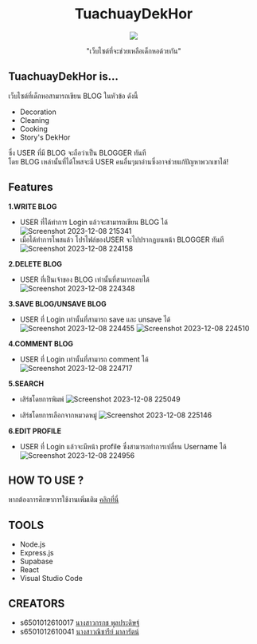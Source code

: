<h1 align="center">TuachuayDekHor</h1>
<p align="center">
  <img src="https://github.com/CprE-KMUTNB/TuachuayDekHor_by-Nicharee/assets/142489661/cd17da20-63f5-495f-bb19-37aec94eb1c5">
</p>
<p align="center"> "เว็บไซต์ที่จะช่วยเหลือเด็กหอด้วยกัน" </p>

## TuachuayDekHor is...
เว็บไซต์ที่เด็กหอสามารถเขียน BLOG ในหัวข้อ ดังนี้  
* Decoration  
* Cleaning  
* Cooking  
* Story's DekHor
  
ซึ่ง USER ที่มี BLOG จะถือว่าเป็น BLOGGER ทันที  
โดย BLOG เหล่านั้นที่ได้โพสจะมี USER คนอื่นๆมาอ่านซึ่งอาจช่วยแก้ปัญหาพวกเขาได้!
## Features
**1.WRITE BLOG**    
   *  USER ที่ได้ทำการ Login แล้วจะสามารถเขียน BLOG ได้      
     ![Screenshot 2023-12-08 215341](https://github.com/CprE-KMUTNB/TuachuayDekHor_by-Nicharee/assets/142489661/c410523e-398b-4561-bf36-db5510144d51)
   *  เมื่อได้ทำการโพสแล้ว โปรไฟล์ของUSER จะไปปรากฎบนหน้า BLOGGER ทันที   
     ![Screenshot 2023-12-08 224158](https://github.com/CprE-KMUTNB/TuachuayDekHor_by-Nicharee/assets/142489661/9dad2005-1b28-4281-8cc9-12f58dbb6146)

  
**2.DELETE BLOG** 
  *  USER ที่เป็นเจ้าของ BLOG เท่านั้นที่สามารถลบได้  
  ![Screenshot 2023-12-08 224348](https://github.com/CprE-KMUTNB/TuachuayDekHor_by-Nicharee/assets/142489661/50bf5473-4b5f-4267-b318-2b1c5f9b7dcc)

**3.SAVE BLOG/UNSAVE BLOG**
  *  USER ที่ Login เท่านั้นที่สามารถ save และ unsave ได้  
    ![Screenshot 2023-12-08 224455](https://github.com/CprE-KMUTNB/TuachuayDekHor_by-Nicharee/assets/142489661/ac86379b-d734-45f4-866a-edd3281e44ad)
    ![Screenshot 2023-12-08 224510](https://github.com/CprE-KMUTNB/TuachuayDekHor_by-Nicharee/assets/142489661/b9be2a45-ce64-487b-9454-9eaa6b558c0c)


  
**4.COMMENT BLOG** 
   *  USER ที่ Login เท่านั้นที่สามารถ comment ได้  
  ![Screenshot 2023-12-08 224717](https://github.com/CprE-KMUTNB/TuachuayDekHor_by-Nicharee/assets/142489661/915750e1-d4a9-4e3c-bd12-237acb68fcb8)
  
**5.SEARCH**   
  * เสิร์ชโดยการพิมพ์
  ![Screenshot 2023-12-08 225049](https://github.com/CprE-KMUTNB/TuachuayDekHor_by-Nicharee/assets/142489661/098d6ab9-2611-4df7-a4e4-8664ff721ff6)

  * เสิร์ชโดยการเลือกจากหมวดหมู๋
   ![Screenshot 2023-12-08 225146](https://github.com/CprE-KMUTNB/TuachuayDekHor_by-Nicharee/assets/142489661/8e19f971-6b16-47ad-a594-7622dc1b7852)


**6.EDIT PROFILE**  
  * USER ที่ Login แล้วจะมีหน้า profile ซึ่งสามารถทำการเปลื่ยน  Username ได้
   ![Screenshot 2023-12-08 224956](https://github.com/CprE-KMUTNB/TuachuayDekHor_by-Nicharee/assets/142489661/8c733eda-d998-4ba9-b5af-c5fa4453a303)


## HOW TO USE ?
หากต้องการศึกษาการใช้งานเพิ่มเติม 
[คลิกที่นี่](https://kmutnbacth-my.sharepoint.com/personal/s6501012610017_kmutnb_ac_th/_layouts/15/onedrive.aspx?id=%2Fpersonal%2Fs6501012610017%5Fkmutnb%5Fac%5Fth%2FDocuments%2Fsoftdev%2F%E0%B8%84%E0%B8%B9%E0%B9%88%E0%B8%A1%E0%B8%B7%E0%B8%AD%E0%B8%81%E0%B8%B2%E0%B8%A3%E0%B9%83%E0%B8%8A%E0%B9%89%E0%B8%87%E0%B8%B2%E0%B8%99%E0%B9%80%E0%B8%A7%E0%B9%87%E0%B8%9A%E0%B9%84%E0%B8%8B%E0%B8%95%E0%B9%8CTuaChuayDekHor%2Epdf&parent=%2Fpersonal%2Fs6501012610017%5Fkmutnb%5Fac%5Fth%2FDocuments%2Fsoftdev&ga=1)
## TOOLS
* Node.js  
* Express.js  
* Supabase  
* React  
* Visual Studio Code
## CREATORS
* s6501012610017 [นางสาวกรกช พูลประดิษฐ์](https://github.com/s6501012610017)
* s6501012610041 [นางสาวณิชารีย์ มาลารัตน์](https://github.com/pumNicharee)
